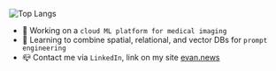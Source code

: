 ![Top Langs](https://github-readme-stats.vercel.app/api/top-langs/?username=e-simpson&layout=compact&bg_color=2e333a&border_color=454c55&title_color=FFFFFF&text_color=dbd9d8)

- 🔭 Working on a `cloud ML platform for medical imaging`
- 🌱 Learning to combine spatial, relational, and vector DBs for `prompt engineering`
- 📪 Contact me via `LinkedIn`, link on my site [evan.news](https://evan.news)
